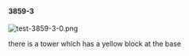 #### 3859-3
![test-3859-3-0.png](https://github.com/lil-lab/nlvr/raw/master/nlvr/test/images/0/test-3859-3-0.png "test-3859-3-0.png")

there is a tower which has a yellow block at the base